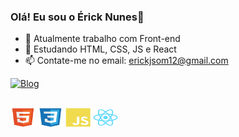 ### Olá! Eu sou o Érick Nunes👋

- 🔭 Atualmente trabalho com Front-end
- 🌱 Estudando HTML, CSS, JS e React
- 📫 Contate-me no email: erickjsom12@gmail.com

[![Blog](https://img.shields.io/badge/LinkedIn-0077B5?style=for-the-badge&logo=linkedin&logoColor=white)](www.linkedin.com/in/erick-nunes-)

<div style="display: inline_block"><br>
  <img align="center" alt="Rafa-HTML" height="30" width="40" src="https://raw.githubusercontent.com/devicons/devicon/master/icons/html5/html5-original.svg">
  <img align="center" alt="Rafa-CSS" height="30" width="40" src="https://raw.githubusercontent.com/devicons/devicon/master/icons/css3/css3-original.svg">
  <img align="center" alt="Rafa-Js" height="30" width="40" src="https://raw.githubusercontent.com/devicons/devicon/master/icons/javascript/javascript-plain.svg">
  <img align="center" alt="Rafa-React" height="30" width="40" src="https://raw.githubusercontent.com/devicons/devicon/master/icons/react/react-original.svg">
</div>
